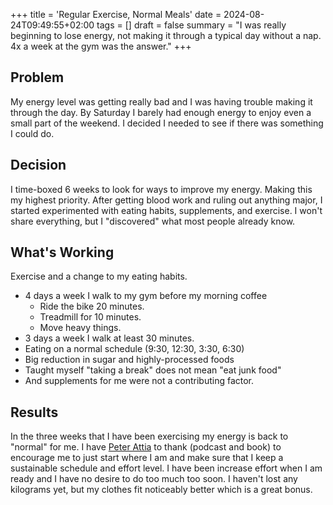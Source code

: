 +++
title = 'Regular Exercise, Normal Meals'
date = 2024-08-24T09:49:55+02:00
tags = []
draft = false
summary = "I was really beginning to lose energy, not making it through a typical day without a nap. 4x a week at the gym was the answer."
+++


## Problem

My energy level was getting really bad and I was having trouble making it through the day. By Saturday I barely had enough energy to enjoy even a small part of the weekend. I decided I needed to see if there was something I could do.

## Decision

I time-boxed 6 weeks to look for ways to improve my energy. Making this my highest priority. After getting blood work and ruling out anything major, I started experimented with eating habits, supplements, and exercise. I won't share everything, but I "discovered" what most people already know.

## What's Working

Exercise and a change to my eating habits. 
- 4 days a week I walk to my gym before my morning coffee
   - Ride the bike 20 minutes.
   - Treadmill for 10 minutes.
   - Move heavy things. 
- 3 days a week I walk at least 30 minutes.
- Eating on a normal schedule (9:30, 12:30, 3:30, 6:30)
- Big reduction in sugar and highly-processed foods
- Taught myself "taking a break" does not mean "eat junk food"
- And supplements for me were not a contributing factor.

## Results

In the three weeks that I have been exercising my energy is back to "normal" for me. I have [Peter Attia](https://peterattiamd.com/) to thank (podcast and book) to encourage me to just start where I am and make sure that I keep a sustainable schedule and effort level. I have been increase effort when I am ready and I have no desire to do too much too soon. I haven't lost any kilograms yet, but my clothes fit noticeably better which is a great bonus. 


